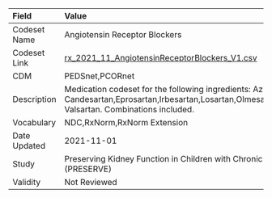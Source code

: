 |Field        |Value                                                                                                                                                              |
|:------------|:------------------------------------------------------------------------------------------------------------------------------------------------------------------|
|Codeset Name |Angiotensin Receptor Blockers                                                                                                                                      |
|Codeset Link |[rx_2021_11_AngiotensinReceptorBlockers_V1.csv](https://github.com/PEDSnet/Variable-Dictionary/blob/main/drugs/rx_2021_11_AngiotensinReceptorBlockers_V1.csv)      |
|CDM          |PEDSnet,PCORnet                                                                                                                                                    |
|Description  |Medication codeset for the following ingredients: Azilsartan, Candesartan,Eprosartan,Irbesartan,Losartan,Olmesartan,Telmisartan, Valsartan. Combinations included. |
|Vocabulary   |NDC,RxNorm,RxNorm Extension                                                                                                                                        |
|Date Updated |2021-11-01                                                                                                                                                         |
|Study        |Preserving Kidney Function in Children with Chronic Kidney Disease (PRESERVE)                                                                                      |
|Validity     |Not Reviewed                                                                                                                                                       |
